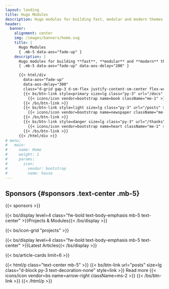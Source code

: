 ```yaml
---
layout: landing
title: Hugo Modules
description: Hugo modules for building fast, modular and modern themes and static websites.
header:
  banner:
    alignment: center
    img: /images/banners/home.svg
    title: |
      Hugo Modules
      { .mb-5 data-aos="fade-up" }
    description: |
      Hugo modules for building **fast**, **modular** and **modern** themes and static websites.
      { .mb-5 data-aos="fade-up" data-aos-delay="200" }

      {{< html/div
        data-aos="fade-up"
        data-aos-delay="300"
        class="d-grid gap-3 d-sm-flex justify-content-sm-center flex-wrap" >}}
        {{< bs/btn-link style=primary size=lg class="py-3" url="/docs" >}}
          {{< icons/icon vendor=bootstrap name=book className="me-1" >}} Read the docs
        {{< /bs/btn-link >}}
        {{< bs/btn-link style=light size=lg class="py-3" url="/posts" >}}
          {{< icons/icon vendor=bootstrap name=newspaper className="me-1" >}} Blog
        {{< /bs/btn-link >}}
        {{< bs/btn-link style=danger size=lg class="py-3" url="/thanks" >}}
          {{< icons/icon vendor=bootstrap name=heart className="me-1" >}} Thanks
        {{< /bs/btn-link >}}
      {{< /html/div >}}
# menu:
#   main:
#     name: Home
#     weight: 1
#     params:
#       icon:
#         vendor: bootstrap
#         name: house
---
```


## Sponsors {#sponsors .text-center .mb-5}

{{< sponsors >}}

{{< bs/display level=4 class="fw-bold text-body-emphasis mb-5 text-center" >}}Projects & Modules{{< /bs/display >}}

{{< bs/icon-grid "projects" >}}

{{< bs/display level=4 class="fw-bold text-body-emphasis mb-5 text-center" >}}Latest Articles{{< /bs/display >}}

{{< bs/article-cards limit=6 >}}

{{< html/p class="text-center mb-5" >}}
  {{< bs/btn-link url="posts" size=lg class="d-block py-3 text-decoration-none" style=link >}}
    Read more {{< icons/icon vendor=bs name=arrow-right className=ms-2 >}}
  {{< /bs/btn-link >}}
{{< /html/p >}}
